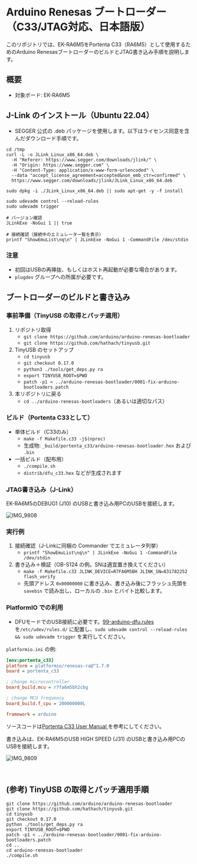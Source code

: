 # Arduino Renesas ブートローダー（C33/JTAG対応、日本語版）

このリポジトリでは、EK-RA6M5をPortenta C33（RA6M5）として使用するためのArduino RenesasブートローダーのビルドとJTAG書き込み手順を説明します。

## 概要
- 対象ボード: EK-RA6M5

## J-Link のインストール（Ubuntu 22.04）
- SEGGER 公式の .deb パッケージを使用します。以下はライセンス同意を含んだダウンロード手順です。

```
cd /tmp
curl -L -o JLink_Linux_x86_64.deb \
  -H "Referer: https://www.segger.com/downloads/jlink/" \
  -H "Origin: https://www.segger.com" \
  -H "Content-Type: application/x-www-form-urlencoded" \
  --data "accept_license_agreement=accepted&non_emb_ctr=confirmed" \
  https://www.segger.com/downloads/jlink/JLink_Linux_x86_64.deb

sudo dpkg -i ./JLink_Linux_x86_64.deb || sudo apt-get -y -f install

sudo udevadm control --reload-rules
sudo udevadm trigger

# バージョン確認
JLinkExe -NoGui 1 || true

# 接続確認（接続中のエミュレータ一覧を表示）
printf "ShowEmuList\nq\n" | JLinkExe -NoGui 1 -CommandFile /dev/stdin
```

### 注意
- 初回はUSBの再挿抜、もしくはホスト再起動が必要な場合があります。
- `plugdev` グループへの所属が必要です。

## ブートローダーのビルドと書き込み
### 事前準備（TinyUSB の取得とパッチ適用）
1. リポジトリ取得
   - `git clone https://github.com/arduino/arduino-renesas-bootloader`
   - `git clone https://github.com/hathach/tinyusb.git`
2. TinyUSB のセットアップ
   - `cd tinyusb`
   - `git checkout 0.17.0`
   - `python3 ./tools/get_deps.py ra`
   - `export TINYUSB_ROOT=$PWD`
   - `patch -p1 < ../arduino-renesas-bootloader/0001-fix-arduino-bootloaders.patch`
3. 本リポジトリに戻る
   - `cd ../arduino-renesas-bootloaders`（あるいは適切なパス）

### ビルド（Portenta C33として）
- 単体ビルド（C33のみ）
  - `make -f Makefile.c33 -j$(nproc)`
  - 生成物: `_build/portenta_c33/arduino-renesas-bootloader.hex` および `.bin`
- 一括ビルド（配布用）
  - `./compile.sh`
  - `distrib/dfu_c33.hex` などが生成されます

### JTAG書き込み（J-Link）
EK-RA6M5のDEBUG1 (J10) のUSBと書き込み用PCのUSBを接続します。

![IMG_9808](https://github.com/user-attachments/assets/f00d3726-7cd3-4eca-809b-55211ecd3e80)

### 実行例
1. 接続確認（J-Linkに同梱の Commander でエミュレータ列挙）
   - `printf "ShowEmuList\nq\n" | JLinkExe -NoGui 1 -CommandFile /dev/stdin`
2. 書き込み＋検証（OB-S124 の例。SNは適宜置き換えてください）
   - `make -f Makefile.c33 JLINK_DEVICE=R7FA6M5BH JLINK_SN=831782252 flash_verify`
   - 先頭アドレス `0x00000000` に書き込み、書き込み後にフラッシュ先頭を `savebin` で読み出し、ローカルの `.bin` とバイト比較します。

### PlatformIO での利用

- DFUモードでのUSB接続に必要です。[99-arduino-dfu.rules](rules/99-arduino-dfu.rules)を`/etc/udev/rules.d/` に配置し、`sudo udevadm control --reload-rules && sudo udevadm trigger` を実行してください。

`platformio.ini` の例: 

```ini
[env:portenta_c33]
platform = platformio/renesas-ra@^1.7.0
board = portenta_c33

; change microcontroller
board_build.mcu = r7fa6m5bh2cbg

; change MCU frequency
board_build.f_cpu = 200000000L

framework = arduino
```

ソースコードは[Portenta C33 User Manual
](https://docs.arduino.cc/tutorials/portenta-c33/user-manual)を参考にしてください。

書き込みは、EK-RA6M5のUSB HIGH SPEED (J31) のUSBと書き込み用PCのUSBを接続します。

![IMG_9809](https://github.com/user-attachments/assets/795ec467-393e-45db-809a-93fabcc94d85)


<br>

## (参考) TinyUSB の取得とパッチ適用手順

```
git clone https://github.com/arduino/arduino-renesas-bootloader
git clone https://github.com/hathach/tinyusb.git
cd tinyusb
git checkout 0.17.0
python ./tools/get_deps.py ra
export TINYUSB_ROOT=$PWD
patch -p1 < ../arduino-renesas-bootloader/0001-fix-arduino-bootloaders.patch
cd ..
cd arduino-renesas-bootloader
./compile.sh
```
